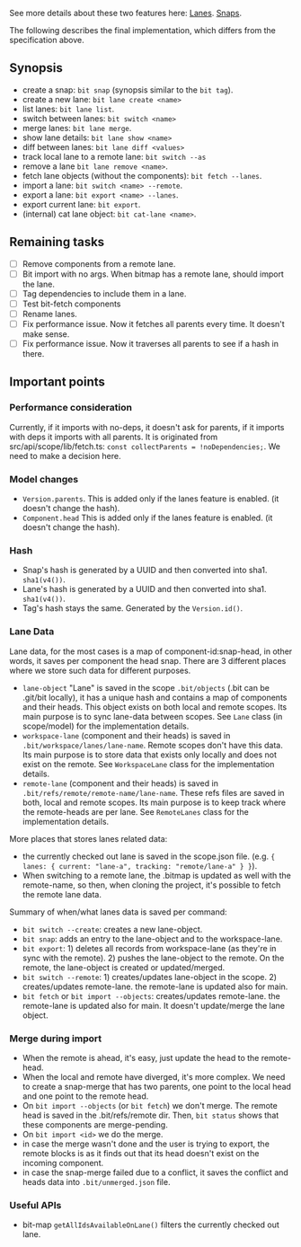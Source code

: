 See more details about these two features here: [Lanes](https://github.com/teambit/bit/issues/1986). [Snaps](https://github.com/teambit/bit/issues/1985).

The following describes the final implementation, which differs from the specification above.

## Synopsis

- create a snap: `bit snap` (synopsis similar to the `bit tag`).
- create a new lane: `bit lane create <name>`
- list lanes: `bit lane list`.
- switch between lanes: `bit switch <name>`
- merge lanes: `bit lane merge`.
- show lane details: `bit lane show <name>`
- diff between lanes: `bit lane diff <values>`
- track local lane to a remote lane: `bit switch --as`
- remove a lane `bit lane remove <name>`.
- fetch lane objects (without the components): `bit fetch --lanes`.
- import a lane: `bit switch <name> --remote`.
- export a lane: `bit export <name> --lanes`.
- export current lane: `bit export`.
- (internal) cat lane object: `bit cat-lane <name>`.

## Remaining tasks

- [ ] Remove components from a remote lane.
- [ ] Bit import with no args. When bitmap has a remote lane, should import the lane.
- [ ] Tag dependencies to include them in a lane.
- [ ] Test bit-fetch components
- [ ] Rename lanes.
- [ ] Fix performance issue. Now it fetches all parents every time. It doesn't make sense.
- [ ] Fix performance issue. Now it traverses all parents to see if a hash in there.

## Important points

### Performance consideration

Currently, if it imports with no-deps, it doesn't ask for parents, if it imports with deps it imports with all parents. It is originated from src/api/scope/lib/fetch.ts: `const collectParents = !noDependencies;`. We need to make a decision here.

### Model changes

- `Version.parents`. This is added only if the lanes feature is enabled. (it doesn't change the hash).
- `Component.head` This is added only if the lanes feature is enabled. (it doesn't change the hash).

### Hash

- Snap's hash is generated by a UUID and then converted into sha1. `sha1(v4())`.
- Lane's hash is generated by a UUID and then converted into sha1. `sha1(v4())`.
- Tag's hash stays the same. Generated by the `Version.id()`.

### Lane Data

Lane data, for the most cases is a map of component-id:snap-head, in other words, it saves per component the head snap. There are 3 different places where we store such data for different purposes.

- `lane-object` "Lane" is saved in the scope `.bit/objects` (.bit can be .git/bit locally), it has a unique hash and contains a map of components and their heads. This object exists on both local and remote scopes. Its main purpose is to sync lane-data between scopes. See `Lane` class (in scope/model) for the implementation details.
- `workspace-lane` (component and their heads) is saved in `.bit/workspace/lanes/lane-name`. Remote scopes don't have this data. Its main purpose is to store data that exists only locally and does not exist on the remote. See `WorkspaceLane` class for the implementation details.
- `remote-lane` (component and their heads) is saved in `.bit/refs/remote/remote-name/lane-name`. These refs files are saved in both, local and remote scopes. Its main purpose is to keep track where the remote-heads are per lane. See `RemoteLanes` class for the implementation details.

More places that stores lanes related data:

- the currently checked out lane is saved in the scope.json file. (e.g. `{ lanes: { current: "lane-a", tracking: "remote/lane-a" } }`).
- When switching to a remote lane, the .bitmap is updated as well with the remote-name, so then, when cloning the project, it's possible to fetch the remote lane data.

Summary of when/what lanes data is saved per command:

- `bit switch --create`: creates a new lane-object.
- `bit snap`: adds an entry to the lane-object and to the workspace-lane.
- `bit export`: 1) deletes all records from workspace-lane (as they're in sync with the remote). 2) pushes the lane-object to the remote. On the remote, the lane-object is created or updated/merged.
- `bit switch --remote`: 1) creates/updates lane-object in the scope. 2) creates/updates remote-lane. the remote-lane is updated also for main.
- `bit fetch` or `bit import --objects`: creates/updates remote-lane. the remote-lane is updated also for main. It doesn't update/merge the lane object.

### Merge during import

- When the remote is ahead, it's easy, just update the head to the remote-head.
- When the local and remote have diverged, it's more complex. We need to create a snap-merge that has two parents, one point to the local head and one point to the remote head.
- On `bit import --objects` (or `bit fetch`) we don't merge. The remote head is saved in the .bit/refs/remote dir. Then, `bit status` shows that these components are merge-pending.
- On `bit import <id>` we do the merge.
- in case the merge wasn't done and the user is trying to export, the remote blocks is as it finds out that its head doesn't exist on the incoming component.
- in case the snap-merge failed due to a conflict, it saves the conflict and heads data into `.bit/unmerged.json` file.

### Useful APIs

- bit-map `getAllIdsAvailableOnLane()` filters the currently checked out lane.
